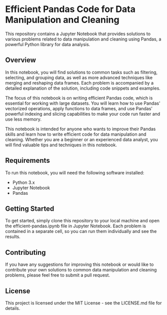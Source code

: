# Efficient Pandas Code for Data Manipulation and Cleaning

This repository contains a Jupyter Notebook that provides solutions to various problems related to data manipulation and cleaning using Pandas, a powerful Python library for data analysis.

## Overview

In this notebook, you will find solutions to common tasks such as filtering, selecting, and grouping data, as well as more advanced techniques like merging and reshaping data frames. Each problem is accompanied by a detailed explanation of the solution, including code snippets and examples.

The focus of this notebook is on writing efficient Pandas code, which is essential for working with large datasets. You will learn how to use Pandas' vectorized operations, apply functions to data frames, and use Pandas' powerful indexing and slicing capabilities to make your code run faster and use less memory.

This notebook is intended for anyone who wants to improve their Pandas skills and learn how to write efficient code for data manipulation and cleaning. Whether you are a beginner or an experienced data analyst, you will find valuable tips and techniques in this notebook.

## Requirements

To run this notebook, you will need the following software installed:

- Python 3.x
- Jupyter Notebook
- Pandas

## Getting Started

To get started, simply clone this repository to your local machine and open the efficient-pandas.ipynb file in Jupyter Notebook. Each problem is contained in a separate cell, so you can run them individually and see the results.

## Contributing

If you have any suggestions for improving this notebook or would like to contribute your own solutions to common data manipulation and cleaning problems, please feel free to submit a pull request.

## License

This project is licensed under the MIT License - see the LICENSE.md file for details.
